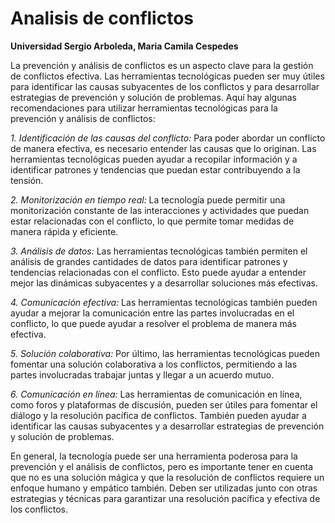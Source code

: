 # Analisis de conflictos

**Universidad Sergio Arboleda, Maria Camila Cespedes**
 
La prevención y análisis de conflictos es un aspecto clave para la gestión de conflictos efectiva. Las herramientas tecnológicas pueden ser muy útiles para identificar las causas subyacentes de los conflictos y para desarrollar estrategias de prevención y solución de problemas. Aquí hay algunas recomendaciones para utilizar herramientas tecnológicas para la prevención y análisis de conflictos:

*1. Identificación de las causas del conflicto:* Para poder abordar un conflicto de manera efectiva, es necesario entender las causas que lo originan. Las herramientas tecnológicas pueden ayudar a recopilar información y a identificar patrones y tendencias que puedan estar contribuyendo a la tensión.

*2. Monitorización en tiempo real:* La tecnología puede permitir una monitorización constante de las interacciones y actividades que puedan estar relacionadas con el conflicto, lo que permite tomar medidas de manera rápida y eficiente.

*3. Análisis de datos:* Las herramientas tecnológicas también permiten el análisis de grandes cantidades de datos para identificar patrones y tendencias relacionadas con el conflicto. Esto puede ayudar a entender mejor las dinámicas subyacentes y a desarrollar soluciones más efectivas.

*4. Comunicación efectiva:* Las herramientas tecnológicas también pueden ayudar a mejorar la comunicación entre las partes involucradas en el conflicto, lo que puede ayudar a resolver el problema de manera más efectiva.

*5. Solución colaborativa:* Por último, las herramientas tecnológicas pueden fomentar una solución colaborativa a los conflictos, permitiendo a las partes involucradas trabajar juntas y llegar a un acuerdo mutuo.


*6. Comunicación en línea:* Las herramientas de comunicación en línea, como foros y plataformas de discusión, pueden ser útiles para fomentar el diálogo y la resolución pacífica de conflictos. También pueden ayudar a identificar las causas subyacentes y a desarrollar estrategias de prevención y solución de problemas.

En general, la tecnología puede ser una herramienta poderosa para la prevención y el análisis de conflictos, pero es importante tener en cuenta que no es una solución mágica y que la resolución de conflictos requiere un enfoque humano y empático también. Deben ser utilizadas junto con otras estrategias y técnicas para garantizar una resolución pacífica y efectiva de los conflictos.
